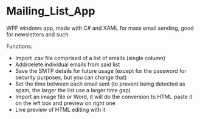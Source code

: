 # Mailing_List_App
WPF windows app, made with C# and XAML for mass email sending, good for newsletters and such

Functions:
- Import .csv file comprised of a list of emails (single column)
- Add/delete individual emails from said list
- Save the SMTP details for future usage (except for the password for security purposes, but you can change that)
- Set the time between each email sent (to prevent being detected as spam, the larger the list use a larger time gap)
- Import an image file or Word, it will do the conversion to HTML paste it on the left box and preview on right one
- Live preview of HTML editing with it



